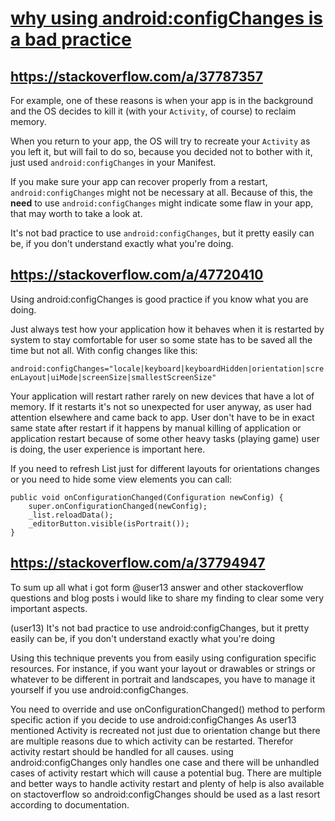 # [why using android:configChanges is a bad practice](https://stackoverflow.com/questions/37787042/why-using-androidconfigchanges-is-a-bad-practice)
## https://stackoverflow.com/a/37787357
For example, one of these reasons is when your app is in the background and the OS decides to kill it (with your `Activity`, of course) to reclaim memory.

When you return to your app, the OS will try to recreate your `Activity` as you left it, but will fail to do so, because you decided not to bother with it, just used `android:configChanges` in your Manifest.

If you make sure your app can recover properly from a restart, `android:configChanges` might not be necessary at all. Because of this, the **need** to use `android:configChanges` might indicate some flaw in your app, that may worth to take a look at.

It's not bad practice to use `android:configChanges`, but it pretty easily can be, if you don't understand exactly what you're doing.

## https://stackoverflow.com/a/47720410
Using android:configChanges is good practice if you know what you are doing.

Just always test how your application how it behaves when it is restarted by system to stay comfortable for user so some state has to be saved all the time but not all. With config changes like this:

`android:configChanges="locale|keyboard|keyboardHidden|orientation|screenLayout|uiMode|screenSize|smallestScreenSize"`

Your application will restart rather rarely on new devices that have a lot of memory. If it restarts it's not so unexpected for user anyway, as user had attention elsewhere and came back to app. User don't have to be in exact same state after restart if it happens by manual killing of application or application restart because of some other heavy tasks (playing game) user is doing, the user experience is important here.

If you need to refresh List just for different layouts for orientations changes or you need to hide some view elements you can call:

```
public void onConfigurationChanged(Configuration newConfig) {
    super.onConfigurationChanged(newConfig);
    _list.reloadData();
    _editorButton.visible(isPortrait());
}
```

## https://stackoverflow.com/a/37794947
To sum up all what i got form @user13 answer and other stackoverflow questions and blog posts i would like to share my finding to clear some very important aspects.

(user13) It's not bad practice to use android:configChanges, but it pretty easily can be, if you don't understand exactly what you're doing

Using this technique prevents you from easily using configuration specific resources. For instance, if you want your layout or drawables or strings or whatever to be different in portrait and landscapes, you have to manage it yourself if you use android:configChanges.

You need to override and use onConfigurationChanged() method to perform specific action if you decide to use android:configChanges
As user13 mentioned Activity is recreated not just due to orientation change but there are multiple reasons due to which activity can be restarted. Therefor activity restart should be handled for all causes. using android:configChanges only handles one case and there will be unhandled cases of activity restart which will cause a potential bug.
There are multiple and better ways to handle activity restart and plenty of help is also available on stactoverflow so android:configChanges should be used as a last resort according to documentation.
